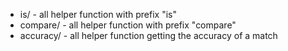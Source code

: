 * is/ - all helper function with prefix "is"
* compare/ - all helper function with prefix "compare"
* accuracy/ - all helper function getting the accuracy of a match
